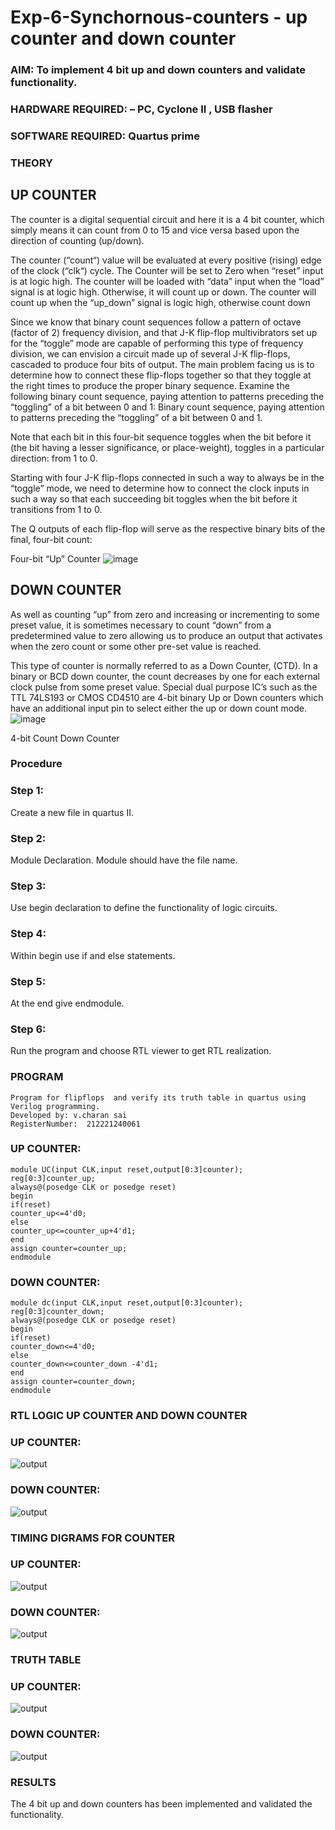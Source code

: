 # Exp-6-Synchornous-counters - up counter and down counter 
### AIM: To implement 4 bit up and down counters and validate  functionality.
### HARDWARE REQUIRED:  – PC, Cyclone II , USB flasher
### SOFTWARE REQUIRED:   Quartus prime
### THEORY 

## UP COUNTER 
The counter is a digital sequential circuit and here it is a 4 bit counter, which simply means it can count from 0 to 15 and vice versa based upon the direction of counting (up/down). 

The counter (“count“) value will be evaluated at every positive (rising) edge of the clock (“clk“) cycle.
The Counter will be set to Zero when “reset” input is at logic high.
The counter will be loaded with “data” input when the “load” signal is at logic high. Otherwise, it will count up or down.
The counter will count up when the “up_down” signal is logic high, otherwise count down

Since we know that binary count sequences follow a pattern of octave (factor of 2) frequency division, and that J-K flip-flop multivibrators set up for the “toggle” mode are capable of performing this type of frequency division, we can envision a circuit made up of several J-K flip-flops, cascaded to produce four bits of output.
The main problem facing us is to determine how to connect these flip-flops together so that they toggle at the right times to produce the proper binary sequence.
Examine the following binary count sequence, paying attention to patterns preceding the “toggling” of a bit between 0 and 1:
Binary count sequence, paying attention to patterns preceding the “toggling” of a bit between 0 and 1.

Note that each bit in this four-bit sequence toggles when the bit before it (the bit having a lesser significance, or place-weight), toggles in a particular direction: from 1 to 0.



 
 

Starting with four J-K flip-flops connected in such a way to always be in the “toggle” mode, we need to determine how to connect the clock inputs in such a way so that each succeeding bit toggles when the bit before it transitions from 1 to 0.

The Q outputs of each flip-flop will serve as the respective binary bits of the final, four-bit count:

 
 

Four-bit “Up” Counter
![image](https://user-images.githubusercontent.com/36288975/169644758-b2f4339d-9532-40c5-af40-8f4f8c942e2c.png)



## DOWN COUNTER 

As well as counting “up” from zero and increasing or incrementing to some preset value, it is sometimes necessary to count “down” from a predetermined value to zero allowing us to produce an output that activates when the zero count or some other pre-set value is reached.

This type of counter is normally referred to as a Down Counter, (CTD). In a binary or BCD down counter, the count decreases by one for each external clock pulse from some preset value. Special dual purpose IC’s such as the TTL 74LS193 or CMOS CD4510 are 4-bit binary Up or Down counters which have an additional input pin to select either the up or down count mode.
![image](https://user-images.githubusercontent.com/36288975/169644844-1a14e123-7228-4ed8-81a9-eb937dff4ac8.png)


4-bit Count Down Counter
### Procedure
### Step 1:
Create a new file in quartus II.

### Step 2:
Module Declaration. Module should have the file name.

### Step 3:
Use begin declaration to define the functionality of logic circuits.

### Step 4:
Within begin use if and else statements.

### Step 5:
At the end give endmodule.

### Step 6:
Run the program and choose RTL viewer to get RTL realization.


### PROGRAM 
~~~
Program for flipflops  and verify its truth table in quartus using Verilog programming.
Developed by: v.charan sai
RegisterNumber:  212221240061
~~~

### UP COUNTER:
~~~
module UC(input CLK,input reset,output[0:3]counter);
reg[0:3]counter_up;
always@(posedge CLK or posedge reset)
begin 
if(reset)
counter_up<=4'd0;
else
counter_up<=counter_up+4'd1;
end
assign counter=counter_up;
endmodule
~~~
### DOWN COUNTER:
~~~
module dc(input CLK,input reset,output[0:3]counter);
reg[0:3]counter_down;
always@(posedge CLK or posedge reset)
begin 
if(reset)
counter_down<=4'd0;
else
counter_down<=counter_down -4'd1;
end
assign counter=counter_down;
endmodule
~~~
### RTL LOGIC UP COUNTER AND DOWN COUNTER
### UP COUNTER:
![output](https://github.com/charansai0/Exp-7-Synchornous-counters-/blob/main/1.png)
### DOWN COUNTER:
![output](https://github.com/charansai0/Exp-7-Synchornous-counters-/blob/main/2.png)
### TIMING DIGRAMS FOR COUNTER

### UP COUNTER:
![output](https://github.com/charansai0/Exp-7-Synchornous-counters-/blob/main/3.png)
### DOWN COUNTER:
![output](https://github.com/charansai0/Exp-7-Synchornous-counters-/blob/main/4.png)
### TRUTH TABLE

### UP COUNTER:
![output](https://github.com/charansai0/Exp-7-Synchornous-counters-/blob/main/5.png)
### DOWN COUNTER:
![output](https://github.com/charansai0/Exp-7-Synchornous-counters-/blob/main/6.png)
### RESULTS 
The 4 bit up and down counters has been implemented and validated the functionality.
